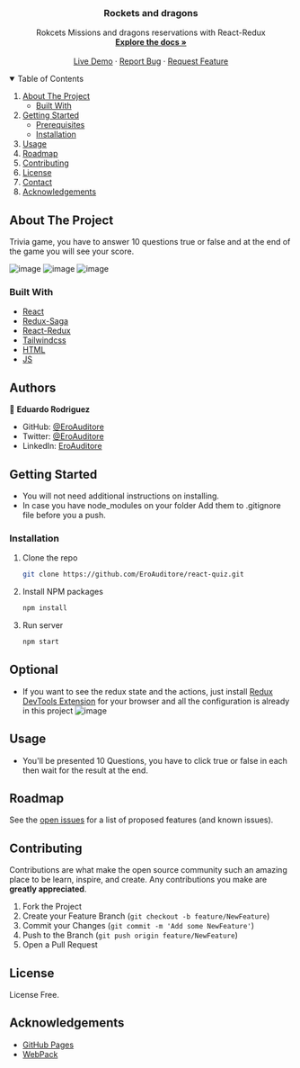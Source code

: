 <br />
<p align="center">

  <h3 align="center">Rockets and dragons</h3>

  <p align="center">
    Rokcets Missions and dragons reservations with React-Redux
    <br />
    <a href="#"><strong>Explore the docs »</strong></a>
    <br />
    <br />
    <a href="https://micro-rocketsndragons.netlify.app/">Live Demo</a>
    ·
    <a href="https://github.com/RokoVarano/RocketsNDragons/issues">Report Bug</a>
    ·
    <a href="https://github.com/RokoVarano/RocketsNDragons/issues">Request Feature</a>
  </p>
</p>

<details open="open">
  <summary>Table of Contents</summary>
  <ol>
    <li>
      <a href="#about-the-project">About The Project</a>
      <ul>
        <li><a href="#built-with">Built With</a></li>
      </ul>
    </li>
    <li>
      <a href="#getting-started">Getting Started</a>
      <ul>
        <li><a href="#prerequisites">Prerequisites</a></li>
        <li><a href="#installation">Installation</a></li>
      </ul>
    </li>
    <li><a href="#usage">Usage</a></li>
    <li><a href="#roadmap">Roadmap</a></li>
    <li><a href="#contributing">Contributing</a></li>
    <li><a href="#license">License</a></li>
    <li><a href="#contact">Contact</a></li>
    <li><a href="#acknowledgements">Acknowledgements</a></li>
  </ol>
</details>

## About The Project

Trivia game, you have to answer 10 questions true or false and at the end of the game you will see your score.

![image](https://user-images.githubusercontent.com/60273425/157093780-5d08e4a7-2ade-4311-8ab9-691323de01cd.png)
![image](https://user-images.githubusercontent.com/60273425/157093865-41af9339-a46a-4065-9e84-0facd50539e3.png)
![image](https://user-images.githubusercontent.com/60273425/157093930-c04b0853-8e06-4c28-aaac-84f535df1753.png)

### Built With

- [React](https://es.reactjs.org/)
- [Redux-Saga](https://redux-saga.js.org/)
- [React-Redux](https://react-redux.js.org/)
- [Tailwindcss](https://tailwindcss.com/)
- [HTML](https://www.w3schools.com/html/)
- [JS](https://www.javascript.com/)

## Authors

👤 **Eduardo Rodriguez**

- GitHub: [@EroAuditore](https://github.com/EroAuditore)
- Twitter: [@EroAuditore](https://twitter.com/EroAuditore)
- LinkedIn: [EroAuditore](https://www.linkedin.com/in/EroAuditore/)

## Getting Started

- You will not need additional instructions on installing.
- In case you have node_modules on your folder Add them to .gitignore file before you a push.

### Installation

1. Clone the repo
   ```sh
   git clone https://github.com/EroAuditore/react-quiz.git
   ```
2. Install NPM packages
   ```sh
   npm install
   ```
3. Run server
   ```sh
   npm start
   ```

## Optional

- If you want to see the redux state and the actions, just install [Redux DevTools Extension](https://github.com/zalmoxisus/redux-devtools-extension#installation) for your browser and all the configuration is already in this project
  ![image](https://cloud.githubusercontent.com/assets/7957859/18002950/aacb82fc-6b93-11e6-9ae9-609862c18302.png)

## Usage

- You'll be presented 10 Questions, you have to click true or false in each then wait for the result at the end.

## Roadmap

See the [open issues](https://github.com/EroAuditore/react-quiz/issues) for a list of proposed features (and known issues).

## Contributing

Contributions are what make the open source community such an amazing place to be learn, inspire, and create. Any contributions you make are **greatly appreciated**.

1. Fork the Project
2. Create your Feature Branch (`git checkout -b feature/NewFeature`)
3. Commit your Changes (`git commit -m 'Add some NewFeature'`)
4. Push to the Branch (`git push origin feature/NewFeature`)
5. Open a Pull Request

## License

License Free.

## Acknowledgements

- [GitHub Pages](https://pages.github.com)
- [WebPack](https://webpack.js.org/)
